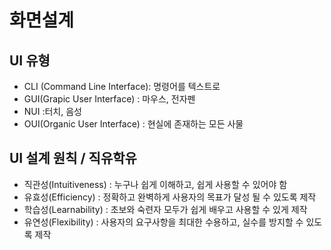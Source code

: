 # 화면설계
## UI 유형
* CLI (Command Line Interface): 명령어를 텍스트로
* GUI(Grapic User Interface) : 마우스, 전자펜
* NUI :터치, 음성
* OUI(Organic User Interface) : 현실에 존재하는 모든 사물
## UI 설계 원칙 / 직유학유
* 직관성(Intuitiveness) : 누구나 쉽게 이해하고, 쉽게 사용할 수 있어야 함
* 유효성(Efficiency) : 정확하고 완벽하게 사용자의 목표가 달성 될 수 있도록 제작
* 학습성(Learnability) : 초보와 숙련자 모두가 쉽게 배우고 사용할 수 있게 제작
* 유연성(Flexibility) : 사용자의 요구사항을 최대한 수용하고, 실수를 방지할 수 있도록 제작
